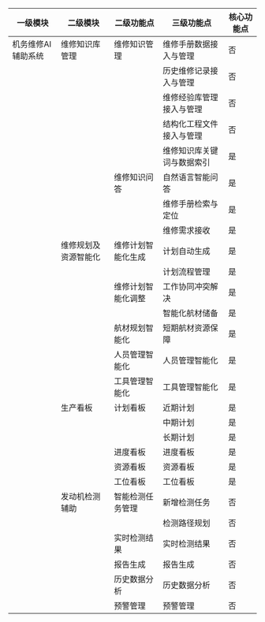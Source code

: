 | 一级模块           | 二级模块             | 二级功能点         | 三级功能点                 | 核心功能点 |
| ------------------ | -------------------- | ------------------ | -------------------------- | ---------- |
| 机务维修AI辅助系统 | 维修知识库管理       | 维修知识管理       | 维修手册数据接入与管理     | 否         |
|                    |                      |                    | 历史维修记录接入与管理     | 否         |
|                    |                      |                    | 维修经验库管理接入与管理   | 否         |
|                    |                      |                    | 结构化工程文件接入与管理   | 否         |
|                    |                      |                    | 维修知识库关键词与数据索引 | 是         |
|                    |                      | 维修知识问答       | 自然语言智能问答           | 是         |
|                    |                      |                    | 维修手册检索与定位         | 是         |
|                    |                      |                    | 维修需求接收               | 是         |
|                    | 维修规划及资源智能化 | 维修计划智能化生成 | 计划自动生成               | 是         |
|                    |                      |                    | 计划流程管理               | 是         |
|                    |                      | 维修计划智能化调整 | 工作协同冲突解决           | 是         |
|                    |                      |                    | 智能化航材储备             | 是         |
|                    |                      | 航材规划智能化     | 短期航材资源保障           | 是         |
|                    |                      | 人员管理智能化     | 人员管理智能化             | 是         |
|                    |                      | 工具管理智能化     | 工具管理智能化             | 是         |
|                    | 生产看板             | 计划看板           | 近期计划                   | 是         |
|                    |                      |                    | 中期计划                   | 是         |
|                    |                      |                    | 长期计划                   | 是         |
|                    |                      | 进度看板           | 进度看板                   | 是         |
|                    |                      | 资源看板           | 资源看板                   | 是         |
|                    |                      | 工位看板           | 工位看板                   | 是         |
|                    | 发动机检测辅助       | 智能检测任务管理   | 新增检测任务               | 否         |
|                    |                      |                    | 检测路径规划               | 否         |
|                    |                      | 实时检测结果       | 实时检测结果               | 否         |
|                    |                      | 报告生成           | 报告生成                   | 否         |
|                    |                      | 历史数据分析       | 历史数据分析               | 否         |
|                    |                      | 预警管理           | 预警管理                   | 否         |